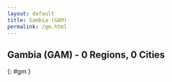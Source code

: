 ```yaml
---
layout: default
title: Gambia (GAM)
permalink: /gm.html
---
```



## Gambia (GAM) - 0 Regions, 0 Cities
{: #gm }






 

